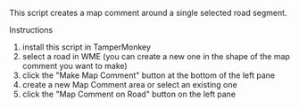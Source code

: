 This script creates a map comment around a single selected road segment.

Instructions
1) install this script in TamperMonkey
2) select a road in WME (you can create a new one in the shape of the map comment you want to make)
3) click the "Make Map Comment" button at the bottom of the left pane
4) create a new Map Comment area or select an existing one
5) click the "Map Comment on Road" button on the left pane
